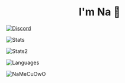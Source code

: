 <h1 align="center">I'm Na 💖</h1>
<a href="https://discord.com/users/814449389002424322"><img src="https://lanyard.cnrad.dev/api/814449389002424322?borderRadius=20px&bg=00000000&idleMessage=Na%20yeu%20thai%20nhieu%20lam" alt="Discord" /></a>
<p> <img alt="Stats" src="https://github-readme-stats.vercel.app/api?username=NaMeCuOwO&count_private=true&show_icons=true&show_icons=true&theme=jolly" /> </p>
<p> <img alt="Stats2" src="https://github-readme-streak-stats.herokuapp.com/?user=NaMeCuOwO&theme=jolly" /> </p>
<p> <img alt="Languages" src="https://github-readme-stats.vercel.app/api/top-langs/?username=NaMeCuOwO&layout=compact&langs_count=10&show_icons=true&theme=jolly" /> </p>
<p> <img src="https://komarev.com/ghpvc/?username=NaMeCuOwO&label=Profile%20views&color=ff0080&style=flat" alt="NaMeCuOwO" /> </p>
